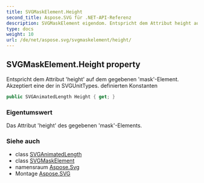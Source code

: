 ```yaml
---
title: SVGMaskElement.Height
second_title: Aspose.SVG für .NET-API-Referenz
description: SVGMaskElement eigendom. Entspricht dem Attribut height auf dem gegebenen maskElement. Akzeptiert eine der in SVGUnitTypes. definierten Konstanten
type: docs
weight: 10
url: /de/net/aspose.svg/svgmaskelement/height/
---
```

## SVGMaskElement.Height property

Entspricht dem Attribut 'height' auf dem gegebenen 'mask'-Element. Akzeptiert eine der in SVGUnitTypes. definierten Konstanten

```csharp
public SVGAnimatedLength Height { get; }
```

### Eigentumswert

Das Attribut 'height' des gegebenen 'mask'-Elements.

### Siehe auch

* class [SVGAnimatedLength](../../../aspose.svg.datatypes/svganimatedlength/)
* class [SVGMaskElement](../)
* namensraum [Aspose.Svg](../../svgmaskelement/)
* Montage [Aspose.SVG](../../../)



